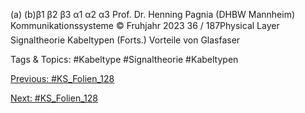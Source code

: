 (a) (b)β1 β2 β3
α1 α2 α3
Prof. Dr. Henning Pagnia (DHBW Mannheim) Kommunikationssysteme © Fruhjahr 2023 36 / 187Physical Layer Signaltheorie
Kabeltypen (Forts.)
Vorteile von Glasfaser

   Tags & Topics:
   #Kabeltype
   #Signaltheorie
   #Kabeltypen

[Previous: #KS_Folien_128](KS_Folien_128.md)

[Next: #KS_Folien_128](KS_Folien_128.md)